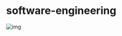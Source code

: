 # software-engineering
![img](https://user-images.githubusercontent.com/73093236/222708698-a426e792-5680-4124-9151-ca86c58eb1cb.png)
